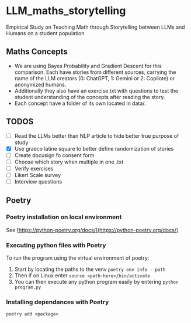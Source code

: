 # LLM_maths_storytelling
Empirical Study on Teaching Math through Storytelling between LLMs and Humans on a student population

## Maths Concepts
- We are using Bayes Probability and Gradient Descent for this comparison. Each have stories from different sources, carrying the name of the LLM creators (0: ChatGPT, 1: Gemini or 2: Copilote) or anonymized humans.
- Additionally they also have an exercise.txt with questions to test the student understanding of the concepts after reading the story.
- Each concept have a folder of its own located in data/.

## TODOS
- [ ] Read the LLMs better than NLP article to hide better true purpose of study
- [x] Use graeco latine square to better define randomization of stories
- [ ] Create docusign fo consent form
- [ ] Choose which story when multiple in one .txt
- [ ] Verify exercises
- [ ] Likert Scale survey
- [ ] Interview questions

## Poetry

### Poetry installation on local environment
See [https://python-poetry.org/docs/](https://python-poetry.org/docs/)

### Executing python files with Poetry
To run the program using the virtual environment of poetry:
1. Start by locating the paths to the venv `poetry env info --path`
2. Then if on Linux enter `source <path-here>/bin/activate`
3. You can then execute any python program easily by entering `python program.py`

### Installing dependances with Poetry
`poetry add <package>`